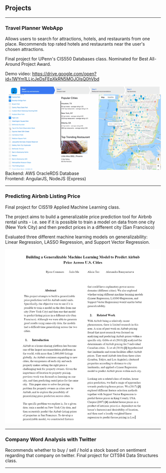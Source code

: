 ## Projects

---

### Travel Planner WebApp
Allows users to search for attractions, hotels, and restaurants from one place. Recommends top rated hotels and restaurants near the user's chosen attractions. 

Final project for UPenn's CIS550 Databases class. Nominated for Best All-Around Project Award.

Demo video: https://drive.google.com/open?id=1WYm1LLjcJeDsFEpXkRN5MOJOlsQ0hVbd

<img src="images/550proj1-ANIMATION.gif"/>
<br>
Backend: AWS OracleRDS Database
<br>
Frontend: AngularJS, NodeJS (Express)

---
### Predicting Airbnb Listing Price
Final project for CIS519 Applied Machine Learning class. 

The project aims to build a generalizable price prediction tool for Airbnb rental units - i.e. see if it is possible to train a model on data from one city (New York City) and then predict prices in a different city (San Francisco)

Evaluated three different machine learning models on generalizability: Linear Regression, LASSO Regression, and Support Vector Regression.

<img src="images/CIS519proj.PNG"/>

---

### Company Word Analysis with Twitter
Recommends whether to buy / sell / hold a stock based on sentiment regarding that company on twitter. Final project for CIT594 Data Structures class. 



---